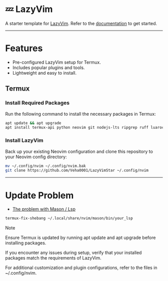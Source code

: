 # 💤 LazyVim

A starter template for [LazyVim](https://github.com/LazyVim/LazyVim).
Refer to the [documentation](https://lazyvim.github.io/installation) to get started.

---

# Features
- Pre-configured LazyVim setup for Termux.
- Includes popular plugins and tools.
- Lightweight and easy to install.

## Termux 

### Install Required Packages

Run the following command to install the necessary packages in Termux:
```bash
apt update && apt upgrade
apt install termux-api python neovim git nodejs-lts ripgrep ruff luarocks lua-language-server fzf clang 
```
### Install LazyVim
Back up your existing Neovim configuration and clone this repository to your Neovim config directory:
```bash
mv ~/.config/nvim ~/.config/nvim.bak
git clone https://github.com/Veha0001/LazyVimStar ~/.config/nvim
```

---

# Update Problem
- [The problem with Mason / Lsp](https://www.reddit.com/r/neovim/comments/1b4v9mq/the_problem_with_mason_lsp/?tl=it)
```bash
termux-fix-shebang ~/.local/share/nvim/mason/bin/your_lsp
```
> [!NOTE]
> Ensure Termux is updated by running apt update and apt upgrade before installing packages.
>
> If you encounter any issues during setup, verify that your installed packages match the requirements of LazyVim.
>
> For additional customization and plugin configurations, refer to the files in ~/.config/nvim.
